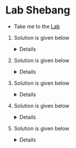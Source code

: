 # Lab Shebang

  - Take me to the [Lab](https://kodekloud.com/courses/1029419/lectures/21506380)


  1. Solution is given below
    
     <details>
       
      **`Print Numbers from 31 to 40`**
     </details>

  2. Solution is given below
    
     <details>

      **`Prints {31..40}`**
     </details>

  3. Solution is given below
    
     <details>

     ```
       #!/bin/bash
       for i in {31..40}
       do
               echo $i
       done
     ```
     </details>

  4. Solution is given below
    
     <details>

      ```  
       print_number4.sh
      ```
     </details>

  5. Solution is given below
    
     <details>
       
       ```
       #!/bin/bash
       echo {1..10}
       ```
     </details>